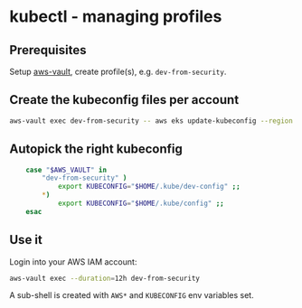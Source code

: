 # kubectl - managing profiles


## Prerequisites

Setup [aws-vault](/aws/aws-vault.html), create profile(s), e.g.
`dev-from-security`.

## Create the kubeconfig files per account

```sh
aws-vault exec dev-from-security -- aws eks update-kubeconfig --region us-east-1 --name test --kubeconfig $HOME/.kube/dev-config
```

## Autopick the right kubeconfig

```bash
	case "$AWS_VAULT" in
		"dev-from-security" )
		    export KUBECONFIG="$HOME/.kube/dev-config" ;;
		*)
		    export KUBECONFIG="$HOME/.kube/config" ;;
	esac
```


## Use it

Login into your AWS IAM account:
```sh
aws-vault exec --duration=12h dev-from-security
```

A sub-shell is created with `AWS*` and `KUBECONFIG` env variables set.
